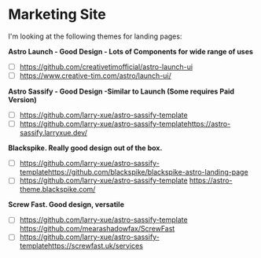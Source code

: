 # Marketing Site

I'm looking at the following themes for landing pages:

**Astro Launch - Good Design - Lots of Components for wide range of uses**
- [ ] https://github.com/creativetimofficial/astro-launch-ui
- [ ] https://www.creative-tim.com/astro/launch-ui/

**Astro Sassify - Good Design -Similar to Launch (Some requires Paid Version)**
- [ ] https://github.com/larry-xue/astro-sassify-template
- [ ] https://github.com/larry-xue/astro-sassify-templatehttps://astro-sassify.larryxue.dev/

**Blackspike. Really good design out of the box.**
- [ ] https://github.com/larry-xue/astro-sassify-templatehttps://github.com/blackspike/blackspike-astro-landing-page
- [ ] https://github.com/larry-xue/astro-sassify-template https://astro-theme.blackspike.com/

**Screw Fast. Good design, versatile**
- [ ] https://github.com/larry-xue/astro-sassify-template https://github.com/mearashadowfax/ScrewFast
- [ ] https://github.com/larry-xue/astro-sassify-templatehttps://screwfast.uk/services
